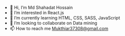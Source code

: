 - 👋 Hi, I’m Md Shahadat Hossain
- 👀 I’m interested in React.js
- 🌱 I’m currently learning HTML, CSS, SASS, JavaScript
- 💞️ I’m looking to collaborate on Data mining
- 📫 How to reach me Mukthiar37308@gmail.com


